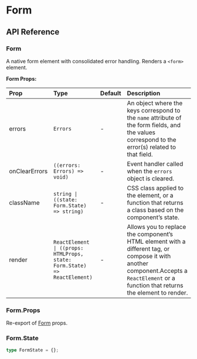 # Form

[//]: types.ts '<-- Autogenerated By (do not edit the following markdown directly)'

## API Reference

### Form

A native form element with consolidated error handling. Renders a `<form>` element.

**Form Props:**

| Prop           | Type                                                                      | Default | Description                                                                                                                                                                              |
| :------------- | :------------------------------------------------------------------------ | :------ | :--------------------------------------------------------------------------------------------------------------------------------------------------------------------------------------- |
| errors         | `Errors`                                                                  | -       | An object where the keys correspond to the `name` attribute of the form fields, and the values correspond to the error(s) related to that field.                                         |
| onClearErrors  | `((errors: Errors) => void)`                                              | -       | Event handler called when the `errors` object is cleared.                                                                                                                                |
| className      | `string \| ((state: Form.State) => string)`                               | -       | CSS class applied to the element, or a function that returns a class based on the component’s state.                                                                                     |
| render         | `ReactElement \| ((props: HTMLProps, state: Form.State) => ReactElement)` | -       | Allows you to replace the component’s HTML element with a different tag, or compose it with another component.Accepts a `ReactElement` or a function that returns the element to render. |

### Form.Props

Re-export of [Form](#form) props.

### Form.State

```typescript
type FormState = {};
```
